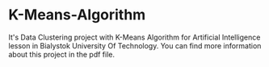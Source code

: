 # K-Means-Algorithm
It's Data Clustering project with K-Means Algorithm for Artificial Intelligence lesson in Bialystok University Of Technology. You can find more information about this project in the pdf file.

